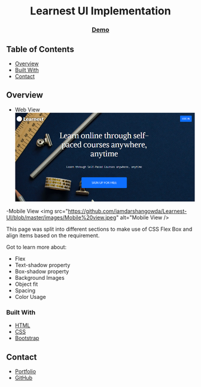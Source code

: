 <!-- Please update value in the {}  -->

<h1 align="center">Learnest UI Implementation</h1>

<div align="center">
  <h3>
    <a href="https://taupe-faloodeh-594bf5.netlify.app/">
      Demo
    </a>
  </h3>
</div>

<!-- TABLE OF CONTENTS -->

## Table of Contents

- [Overview](#overview)
- [Built With](#built-with)
- [Contact](#contact)

<!-- OVERVIEW -->

## Overview
- Web View
![screenshot](https://github.com/iamdarshangowda/Learnest-UI/blob/master/images/Demo.png)

-Mobile View 
<img src="https://github.com/iamdarshangowda/Learnest-UI/blob/master/images/Mobile%20view.jpeg" alt="Mobile View />

This page was split into different sections to make use of CSS Flex Box and align items based on the requirement.

Got to learn more about:

- Flex
- Text-shadow property
- Box-shadow property
- Background Images
- Object fit
- Spacing
- Color Usage

### Built With

<!-- This section should list any major frameworks that you built your project using. Here are a few examples.-->

- [HTML](https://developer.mozilla.org/en-US/docs/Web/HTML)
- [CSS](https://developer.mozilla.org/en-US/docs/Web/CSS)
- [Bootstrap](https://getbootstrap.com/)

## Contact

- [Portfolio](https://stupendous-centaur-a13b0b.netlify.app/)
- [GitHub](https://{github.com/iamdarshangowda})
